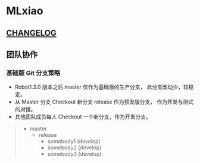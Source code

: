 # MLxiao

##  [CHANGELOG](CHANGELOG.md)

## 团队协作

### 基础版 Git 分支策略

- Robot1.3.0 版本之后 master 仅作为基础版的生产分支， 此分支改动少，较稳定。
- 从 Master 分支 Checkout 新分支 release 作为预发版分支， 作为开发与测试的对接。
- 其他团队成员每人 Checkout 一个新分支，作为开发分支。

> - master
>   - release
>     - somebody1 (develop)
>     - somebody2 (develop)
>     - somebody3 (develop)
